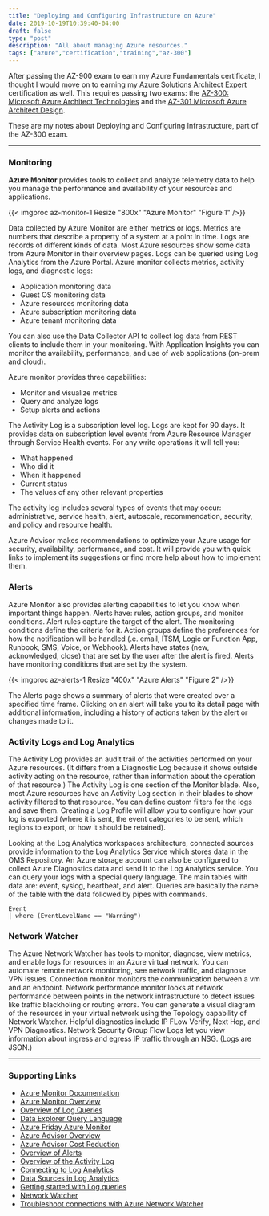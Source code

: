 ```yaml
---
title: "Deploying and Configuring Infrastructure on Azure"
date: 2019-10-19T10:39:40-04:00
draft: false
type: "post"
description: "All about managing Azure resources."
tags: ["azure","certification","training","az-300"]
---
```


After passing the AZ-900 exam to earn my Azure Fundamentals certificate, I thought I would move on to earning my [Azure Solutions Architect Expert](https://www.microsoft.com/en-us/learning/azure-solutions-architect.aspx) certification as well. This requires passing two exams: the [AZ-300: Microsoft Azure Architect Technologies](https://www.microsoft.com/en-us/learning/exam-AZ-300.aspx) and the [AZ-301 Microsoft Azure Architect Design](https://www.microsoft.com/en-us/learning/exam-AZ-301.aspx).

These are my notes about Deploying and Configuring Infrastructure, part of the AZ-300 exam.

---

### Monitoring

**Azure Monitor** provides tools to collect and analyze telemetry data to help you manage the performance and availability of your resources and applications. 

{{< imgproc az-monitor-1 Resize "800x" "Azure Monitor" "Figure 1" />}}

Data collected by Azure Monitor are either metrics or logs. Metrics are numbers that describe a property of a system at a point in time. Logs are records of different kinds of data. Most Azure resources show some data from Azure Monitor in their overview pages. Logs can be queried using Log Analytics from the Azure Portal. Azure monitor collects metrics, activity logs, and diagnostic logs:

* Application monitoring data
* Guest OS monitoring data
* Azure resources monitoring data
* Azure subscription monitoring data
* Azure tenant monitoring data

You can also use the Data Collector API to collect log data from REST clients to include them in your monitoring. With Application Insights you can monitor the availability, performance, and use of web applications (on-prem and cloud).

Azure monitor provides three capabilities:

* Monitor and visualize metrics
* Query and analyze logs
* Setup alerts and actions

The Activity Log is a subscription level log. Logs are kept for 90 days. It provides data on subscription level events from Azure Resource Manager through Service Health events. For any write operations it will tell you:

* What happened
* Who did it
* When it happened
* Current status
* The values of any other relevant properties

The activity log includes several types of events that may occur: administrative, service health, alert, autoscale, recommendation, security, and policy and resource health.

Azure Advisor makes recommendations to optimize your Azure usage for security, availability, performance, and cost. It will provide you with quick links to implement its suggestions or find more help about how to implement them.

### Alerts

Azure Monitor also provides alerting capabilities to let you know when important things happen. Alerts have: rules, action groups, and monitor conditions. Alert rules capture the target of the alert. The monitoring conditions define the criteria for it. Action groups define the preferences for how the notification will be handled (.e. email, ITSM, Logic or Function App, Runbook, SMS, Voice, or Webhook). Alerts have states (new, acknowledged, close) that are set by the user after the alert is fired. Alerts have monitoring conditions that are set by the system.

{{< imgproc az-alerts-1 Resize "400x" "Azure Alerts" "Figure 2" />}}

The Alerts page shows a summary of alerts that were created over a specified time frame. Clicking on an alert will take you to its detail page with additional information, including a history of actions taken by the alert or changes made to it.

### Activity Logs and Log Analytics

The Activity Log provides an audit trail of the activities performed on your Azure resources. (It differs from a Diagnostic Log because it shows outside activity acting on the resource, rather than information about the operation of that resource.) The Activity Log is one section of the Monitor blade. Also, most Azure resources have an Activity Log section in their blades to show activity filtered to that resource. You can define custom filters for the logs and save them. Creating a Log Profile will allow you to configure how your log is exported (where it is sent, the event categories to be sent, which regions to export, or how it should be retained). 

Looking at the Log Analytics workspaces architecture, connected sources provide information to the Log Analytics Service which stores data in the OMS Repository. An Azure storage account can also be configured to collect Azure Diagnostics data and send it to the Log Analytics service. You can query your logs with a special query language. The main tables with data are: event, syslog, heartbeat, and alert. Queries are basically the name of the table with the data followed by pipes with commands.

```
Event
| where (EventLevelName == "Warning")
```

### Network Watcher

The Azure Network Watcher has tools to monitor, diagnose, view metrics, and enable logs for resources in an Azure virtual network. You can automate remote network monitoring, see network traffic, and diagnose VPN issues. Connection monitor monitors the communication between a vm and an endpoint. Network performance monitor looks at network performance between points in the network infrastructure to detect issues like traffic blackholing or routing errors. You can generate a visual diagram of the resources in your virtual network using the Topology capability of Network Watcher. Helpful diagnostics include IP FLow Verify, Next Hop, and VPN Diagnostics. Network Security Group Flow Logs let you view information about ingress and egress IP traffic through an NSG. (Logs are JSON.)

---

### Supporting Links

* [Azure Monitor Documentation](https://docs.microsoft.com/en-us/azure/azure-monitor/)
* [Azure Monitor Overview](https://docs.microsoft.com/en-us/azure/azure-monitor/overview)
* [Overview of Log Queries](https://docs.microsoft.com/en-us/azure/azure-monitor/log-query/log-query-overview)
* [Data Explorer Query Language](https://docs.microsoft.com/en-us/azure/kusto/query/)
* [Azure Friday Azure Monitor](https://channel9.msdn.com/Shows/Azure-Friday/Azure-Monitor/player)
* [Azure Advisor Overview](https://docs.microsoft.com/en-us/azure/advisor/advisor-overview)
* [Azure Advisor Cost Reduction](https://docs.microsoft.com/en-us/azure/advisor/advisor-cost-recommendations)
* [Overview of Alerts](https://docs.microsoft.com/en-us/azure/azure-monitor/platform/alerts-overview)
* [Overview of the Activity Log](https://docs.microsoft.com/en-us/azure/azure-monitor/platform/activity-logs-overview)
* [Connecting to Log Analytics](https://docs.microsoft.com/en-us/azure/azure-monitor/platform/agent-windows)
* [Data Sources in Log Analytics](https://docs.microsoft.com/en-us/azure/azure-monitor/platform/agent-data-sources)
* [Getting started with Log queries](https://docs.microsoft.com/en-us/azure/azure-monitor/log-query/get-started-queries)
* [Network Watcher](https://azure.microsoft.com/en-us/services/network-watcher/)
* [Troubleshoot connections with Azure Network Watcher](https://docs.microsoft.com/en-us/azure/network-watcher/network-watcher-connectivity-portal)